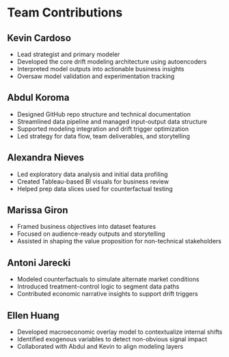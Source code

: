 # Team Contributions

## Kevin Cardoso
- Lead strategist and primary modeler
- Developed the core drift modeling architecture using autoencoders
- Interpreted model outputs into actionable business insights
- Oversaw model validation and experimentation tracking

## Abdul Koroma
- Designed GitHub repo structure and technical documentation
- Streamlined data pipeline and managed input-output data structure
- Supported modeling integration and drift trigger optimization
- Led strategy for data flow, team deliverables, and storytelling

## Alexandra Nieves
- Led exploratory data analysis and initial data profiling
- Created Tableau-based BI visuals for business review
- Helped prep data slices used for counterfactual testing

## Marissa Giron
- Framed business objectives into dataset features
- Focused on audience-ready outputs and storytelling
- Assisted in shaping the value proposition for non-technical stakeholders

## Antoni Jarecki
- Modeled counterfactuals to simulate alternate market conditions
- Introduced treatment-control logic to segment data paths
- Contributed economic narrative insights to support drift triggers

## Ellen Huang
- Developed macroeconomic overlay model to contextualize internal shifts
- Identified exogenous variables to detect non-obvious signal impact
- Collaborated with Abdul and Kevin to align modeling layers
